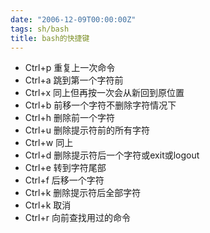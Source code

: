 ```yaml
---
date: "2006-12-09T00:00:00Z"
tags: sh/bash
title: bash的快捷键
---
```


- Ctrl+p
  重复上一次命令
- Ctrl+a
  跳到第一个字符前
- Ctrl+x
  同上但再按一次会从新回到原位置
- Ctrl+b
  前移一个字符不删除字符情况下
- Ctrl+h
  删除前一个字符
- Ctrl+u
  删除提示符前的所有字符
- Ctrl+w
  同上
- Ctrl+d
  删除提示符后一个字符或exit或logout
- Ctrl+e
  转到字符尾部
- Ctrl+f
  后移一个字符
- Ctrl+k
  删除提示符后全部字符
- Ctrl+k
  取消
- Ctrl+r
  向前查找用过的命令
